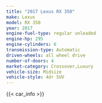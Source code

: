 ```yaml
---
title: "2017 Lexus RX 350"
make: Lexus
model: RX 350
year: 2017
engine-fuel-type: regular unleaded
engine-hp: 295
engine-cylinders: 6
transmission-type: Automatic
driven-wheels: all wheel drive
number-of-doors: 4
market-category: Crossover,Luxury
vehicle-size: Midsize
vehicle-style: 4dr SUV
---
```


{{< car_info >}}
